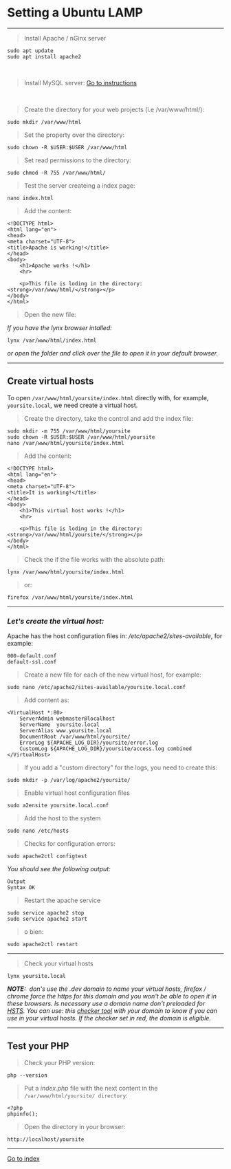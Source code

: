 

# Setting a Ubuntu LAMP

***

> Install Apache / nGinx server

    sudo apt update
    sudo apt install apache2

<br>

> Install MySQL server: [Go to instructions](./mysql-server-installation.md)

<br>

> Create the directory for your web projects (i.e /var/www/html/):

    sudo mkdir /var/www/html


> Set the property over the directory:

    sudo chown -R $USER:$USER /var/www/html


> Set read permissions to the directory:

    sudo chmod -R 755 /var/www/html/


> Test the server createing a index page:

    nano index.html


> Add the content:

    <!DOCTYPE html>
    <html lang="en">
    <head>
    <meta charset="UTF-8">
    <title>Apache is working!</title>
    </head>
    <body>
        <h1>Apache works !</h1>
        <hr>

        <p>This file is loding in the directory: <strong>/var/www/html/</strong></p>
    </body>
    </html>


> Open the new file:

*If you have the lynx browser intalled:*

    lynx /var/www/html/index.html

*or open the folder and click over the file to open it in your default browser.*


***

## Create virtual hosts

To open `/var/www/html/yoursite/index.html` directly with, for example, `yoursite.local`, we need create a virtual host.


> Create the directory, take the control and add the index file:

    sudo mkdir -m 755 /var/www/html/yoursite
    sudo chown -R $USER:$USER /var/www/html/yoursite
    nano /var/www/html/yoursite/index.html

> Add the content:

    <!DOCTYPE html>
    <html lang="en">
    <head>
    <meta charset="UTF-8">
    <title>It is working!</title>
    </head>
    <body>
        <h1>This virtual host works !</h1>
        <hr>

        <p>This file is loding in the directory: <strong>/var/www/html/yoursite/</strong></p>
    </body>
    </html>


> Check the if the file works with the absolute path:

    lynx /var/www/html/yoursite/index.html

> or:

    firefox /var/www/html/yoursite/index.html

***

### *Let's create the virtual host:*


Apache has the host configuration files in: */etc/apache2/sites-available*,
for example:

    000-default.conf
    default-ssl.conf


> Create a new file for each of the new virtual host, for example:

    sudo nano /etc/apache2/sites-available/yoursite.local.conf


> Add content as:

    <VirtualHost *:80>
        ServerAdmin webmaster@localhost
        ServerName  yoursite.local
        ServerAlias www.yoursite.local
        DocumentRoot /var/www/html/yoursite/
        ErrorLog ${APACHE_LOG_DIR}/yoursite/error.log
        CustomLog ${APACHE_LOG_DIR}/yoursite/access.log combined
    </VirtualHost>


> If you add a "custom directory" for the logs, you need to create this:

    sudo mkdir -p /var/log/apache2/yoursite/


> Enable virtual host configuration files

    sudo a2ensite yoursite.local.conf


> Add the host to the system

    sudo nano /etc/hosts


> Checks for configuration errors:

    sudo apache2ctl configtest


*You should see the following output:*

    Output
    Syntax OK


> Restart the apache service

    sudo service apache2 stop
    sudo service apache2 start

> o bien:

    sudo apache2ctl restart


******************************************

> Check your virtual hosts

    lynx yoursite.local


***NOTE:**&nbsp; don's use the .dev domain to name your virtual hosts, firefox / chrome force
the https for this domain and you won't be able to open it in these browsers.
Is necessary use a domain name don't preloaded for [HSTS](https://en.wikipedia.org/wiki/HTTP_Strict_Transport_Security).
You can use: this [checker tool](https://hstspreload.org/) with your domain
to know if you can use in your virtual hosts. If the checker set in red,
the domain is eligible.*

***

## Test your PHP

> Check your PHP version:

    php --version


> Put a *index.php* file with the next content in the `/var/www/html/yoursite/ directory`:

    <?php
    phpinfo();


> Open the directory in your browser:

    http://localhost/yoursite


***

[Go to index](../../README.md)
